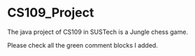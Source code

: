 # CS109_Project
The java project of CS109 in SUSTech is a Jungle chess game.

Please check all the green comment blocks I added.
